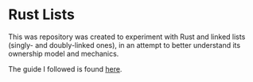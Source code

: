 # Rust Lists

This was repository was created to experiment with Rust and linked lists (singly- and doubly-linked ones), in an attempt to better understand its ownership model and mechanics.

The guide I followed is found [here](https://rust-unofficial.github.io/too-many-lists).
